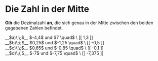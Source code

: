 <!--
version:  0.0.1

language: de

@style
input {
    text-align: center;
}

.flex-container {
    display: flex;
    flex-wrap: wrap;
    align-items: stretch;
    gap: 20px;
}

.flex-child {
    flex: 1;
    min-width: 350px;
    margin-right: 20px;
}

@media (max-width: 400px) {
    .flex-child {
        flex: 100%;
        margin-right: 0;
    }
}
@end

formula: \carry   \textcolor{red}{\scriptsize #1}
formula: \digit   \rlap{\carry{#1}}\phantom{#2}#2
formula: \permil  \text{‰}

import: https://raw.githubusercontent.com/LiaTemplates/Tikz-Jax/main/README.md

script: https://cdn.jsdelivr.net/gh/LiaTemplates/Tikz-Jax@main/dist/index.js


tags: Negative Zahlen, Dezimalzahlen, Zahlenverständnis, leicht, niedrig, Angeben

comment: Wie heißt die Dezimalzahl, die genau in der Mitte zwischen den beiden gegebenen Zahlen liegt?

author: Martin Lommatzsch

-->




# Die Zahl in der Mitte

**Gib** die Dezimalzahl **an**, die sich genau in der Mitte zwischen den beiden gegebenen Zahlen befindet.





<section class="flex-container">

<div class="flex-child">
__$a)\;\;$__ $-4,4$ und $7 \quad$ \
[[ 1,3    ]] 
</div>
<div class="flex-child">
__$b)\;\;$__ $0,25$ und $-1,25 \quad$ \
[[ -0,5   ]] 
</div> 
<div class="flex-child">
__$c)\;\;$__ $0,65$ und $-0,85 \quad$ \
[[ -0,1   ]] 
</div> 
<div class="flex-child">
__$d)\;\;$__ $-7$ und $-7,75 \quad$ \
[[ -7,375 ]] 
</div> 
</section>








